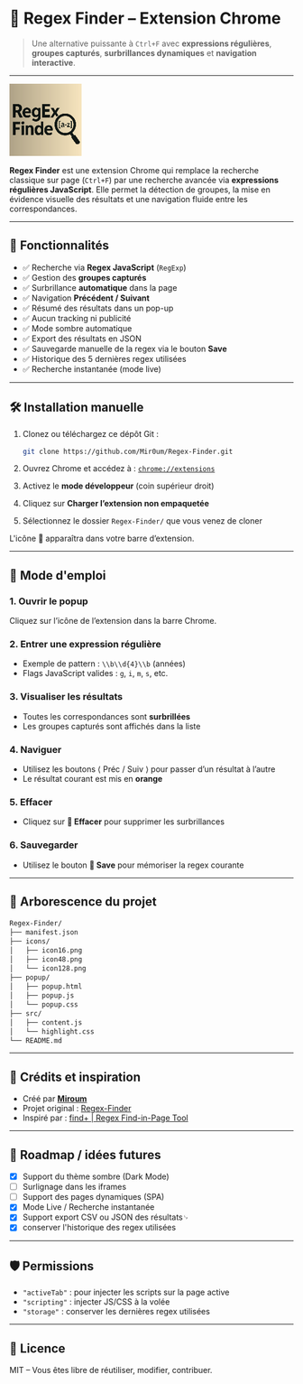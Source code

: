 # 🔎 Regex Finder – Extension Chrome

> Une alternative puissante à `Ctrl+F` avec **expressions régulières**, **groupes capturés**, **surbrillances dynamiques** et **navigation interactive**.

---

![logo](icons/icon128.png)

**Regex Finder** est une extension Chrome qui remplace la recherche classique sur page (`Ctrl+F`) par une recherche avancée via **expressions régulières JavaScript**. Elle permet la détection de groupes, la mise en évidence visuelle des résultats et une navigation fluide entre les correspondances.

---

## 🚀 Fonctionnalités

- ✅ Recherche via **Regex JavaScript** (`RegExp`)
- ✅ Gestion des **groupes capturés**
- ✅ Surbrillance **automatique** dans la page
- ✅ Navigation **Précédent / Suivant**
- ✅ Résumé des résultats dans un pop-up
- ✅ Aucun tracking ni publicité
- ✅ Mode sombre automatique
- ✅ Export des résultats en JSON
- ✅ Sauvegarde manuelle de la regex via le bouton **Save**
- ✅ Historique des 5 dernières regex utilisées
- ✅ Recherche instantanée (mode live)
---


## 🛠 Installation manuelle

1. Clonez ou téléchargez ce dépôt Git :
   ```bash
   git clone https://github.com/Mir0um/Regex-Finder.git
   ```

2. Ouvrez Chrome et accédez à :
   [`chrome://extensions`](chrome://extensions)
3. Activez le **mode développeur** (coin supérieur droit)
4. Cliquez sur **Charger l’extension non empaquetée**
5. Sélectionnez le dossier `Regex-Finder/` que vous venez de cloner

L'icône 🧬 apparaîtra dans votre barre d’extension.

---

## 🧪 Mode d'emploi

### 1. Ouvrir le popup

Cliquez sur l’icône de l’extension dans la barre Chrome.

### 2. Entrer une expression régulière

* Exemple de pattern : `\\b\\d{4}\\b` (années)
* Flags JavaScript valides : `g`, `i`, `m`, `s`, etc.

### 3. Visualiser les résultats

* Toutes les correspondances sont **surbrillées**
* Les groupes capturés sont affichés dans la liste

### 4. Naviguer

* Utilisez les boutons ⟨ Préc / Suiv ⟩ pour passer d’un résultat à l’autre
* Le résultat courant est mis en **orange**

### 5. Effacer

* Cliquez sur **🧹 Effacer** pour supprimer les surbrillances

### 6. Sauvegarder

* Utilisez le bouton **💾 Save** pour mémoriser la regex courante

---

## 📁 Arborescence du projet

```text
Regex-Finder/
├── manifest.json
├── icons/
│   ├── icon16.png
│   ├── icon48.png
│   └── icon128.png
├── popup/
│   ├── popup.html
│   ├── popup.js
│   └── popup.css
├── src/
│   ├── content.js
│   └── highlight.css
└── README.md
```

---

## 🤝 Crédits et inspiration

* Créé par **[Miroum](https://github.com/Mir0um)**
* Projet original : [Regex-Finder](https://github.com/Mir0um/Regex-Finder)
* Inspiré par : [find+ | Regex Find-in-Page Tool](https://github.com/brandon1024/find)

---

## 🧩 Roadmap / idées futures

* [x] Support du thème sombre (Dark Mode)
* [ ] Surlignage dans les iframes
* [ ] Support des pages dynamiques (SPA)
* [x] Mode Live / Recherche instantanée
* [x] Support export CSV ou JSON des résultats␊
* [x] conserver l'historique des regex utilisées

---

## 🛡 Permissions

* `"activeTab"` : pour injecter les scripts sur la page active
* `"scripting"` : injecter JS/CSS à la volée
* `"storage"` : conserver les dernières regex utilisées

---

## 📄 Licence

MIT – Vous êtes libre de réutiliser, modifier, contribuer.

```